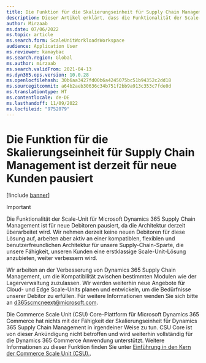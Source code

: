```yaml
---
title: Die Funktion für die Skalierungseinheit für Supply Chain Management ist derzeit für neue Kunden pausiert
description: Dieser Artikel erklärt, dass die Funktionalität der Scale-Unit für Microsoft Dynamics 365 Supply Chain Management für neue Debitor pausiert, da die Architektur derzeit überarbeitet wird.
author: Mirzaab
ms.date: 07/06/2022
ms.topic: article
ms.search.form: ScaleUnitWorkloadsWorkspace
audience: Application User
ms.reviewer: kamaybac
ms.search.region: Global
ms.author: mirzaab
ms.search.validFrom: 2021-04-13
ms.dyn365.ops.version: 10.0.28
ms.openlocfilehash: 30b6aa3427fd00b6a4245075bc51b94352c2dd18
ms.sourcegitcommit: a64b2aeb30636c34b751f2bb9a913c353c7fde0d
ms.translationtype: HT
ms.contentlocale: de-DE
ms.lasthandoff: 11/09/2022
ms.locfileid: "9752079"
---
```

# <a name="scale-unit-capability-for-supply-chain-management-is-currently-paused-for-new-customers"></a>Die Funktion für die Skalierungseinheit für Supply Chain Management ist derzeit für neue Kunden pausiert

[!include [banner](../includes/banner.md)]

> [!IMPORTANT]
> Die Funktionalität der Scale-Unit für Microsoft Dynamics 365 Supply Chain Management ist für neue Debitoren pausiert, da die Architektur derzeit überarbeitet wird. Wir nehmen derzeit keine neuen Debitoren für diese Lösung auf, arbeiten aber aktiv an einer kompatiblen, flexiblen und benutzerfreundlichen Architektur für unsere Supply-Chain-Sparte, die unsere Fähigkeit, unseren Kunden eine erstklassige Scale-Unit-Lösung anzubieten, weiter verbessern wird.
>
> Wir arbeiten an der Verbesserung von Dynamics 365 Supply Chain Management, um die Kompatibilität zwischen bestimmten Modulen wie der Lagerverwaltung zuzulassen. Wir werden weiterhin neue Angebote für Cloud- und Edge Scale-Units planen und entwickeln, um die Bedürfnisse unserer Debitor zu erfüllen. Für weitere Informationen wenden Sie sich bitte an [d365scmcneext@microsoft.com](mailto:d365scmcneext@microsoft.com).
>
> Die Commerce Scale Unit (CSU) Core-Plattform für Microsoft Dynamics 365 Commerce hat nichts mit der Fähigkeit der Skalierungseinheit für Dynamics 365 Supply Chain Management in irgendeiner Weise zu tun. CSU Core ist von dieser Ankündigung nicht betroffen und wird weiterhin vollständig für die Dynamics 365 Commerce Anwendung unterstützt. Weitere Informationen zu dieser Funktion finden Sie unter [Einführung in den Kern der Commerce Scale Unit (CSU).](../../commerce/dev-itpro/CSU-core.md).
